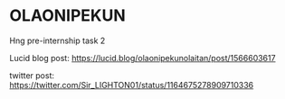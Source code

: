 # OLAONIPEKUN
Hng pre-internship task 2



Lucid blog post: https://lucid.blog/olaonipekunolaitan/post/1566603617


twitter post: https://twitter.com/Sir_LIGHTON01/status/1164675278909710336

